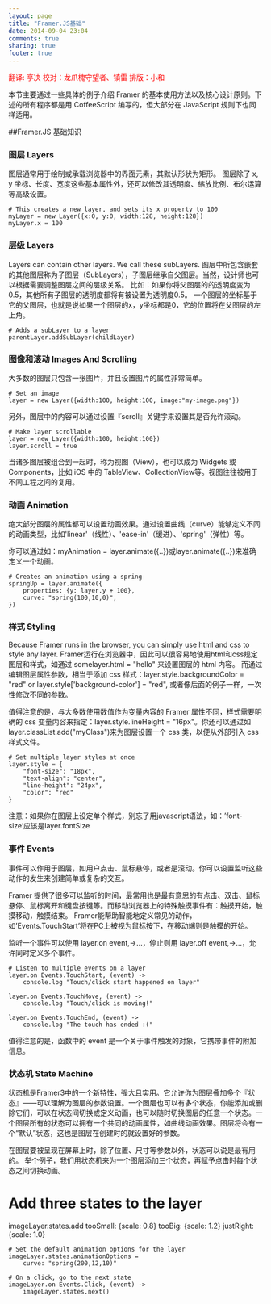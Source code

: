 ```yaml
---
layout: page
title: "Framer.JS基础"
date: 2014-09-04 23:04
comments: true
sharing: true
footer: true
---
```

<p style="color:red">翻译: 亭决 校对：龙爪槐守望者、镇雷 排版：小和</p>


本节主要通过一些具体的例子介绍 Framer 的基本使用方法以及核心设计原则。下述的所有程序都是用 CoffeeScript 编写的，但大部分在 JavaScript 规则下也同样适用。

##Framer.JS 基础知识

### 图层 Layers

图层通常用于绘制或承载浏览器中的界面元素，其默认形状为矩形。 
图层除了 x, y 坐标、长度、宽度这些基本属性外，还可以修改其透明度、缩放比例、布尔运算等高级设置。

	# This creates a new layer, and sets its x property to 100
	myLayer = new Layer({x:0, y:0, width:128, height:128})
	myLayer.x = 100

### 层级 Layers

Layers can contain other layers. We call these subLayers.
图层中所包含嵌套的其他图层称为子图层（SubLayers），子图层继承自父图层。当然，设计师也可以根据需要调整图层之间的层级关系。
比如：如果你将父图层的的透明度变为0.5，其他所有子图层的透明度都将有被设置为透明度0.5。
一个图层的坐标基于它的父图层，也就是说如果一个图层的x，y坐标都是0，它的位置将在父图层的左上角。

	# Adds a subLayer to a layer
	parentLayer.addSubLayer(childLayer)

### 图像和滚动 Images And Scrolling

大多数的图层只包含一张图片，并且设置图片的属性非常简单。

	# Set an image
	layer = new Layer({width:100, height:100, image:"my-image.png"})

另外，图层中的内容可以通过设置『scroll』关键字来设置其是否允许滚动。

	# Make layer scrollable
	layer = new Layer({width:100, height:100})
	layer.scroll = true

当诸多图层被组合到一起时，称为视图（View），也可以成为 Widgets 或 Components，比如 iOS 中的 TableView、CollectionView等。视图往往被用于不同工程之间的复用。

### 动画 Animation

绝大部分图层的属性都可以设置动画效果。通过设置曲线（curve）能够定义不同的动画类型，比如'linear'（线性）、'ease-in'（缓进）、'spring'（弹性）等。

你可以通过如：myAnimation = layer.animate({..})或layer.animate({..})来准确定义一个动画。

	# Creates an animation using a spring
	springUp = layer.animate({
    	properties: {y: layer.y + 100},
    	curve: "spring(100,10,0)",
	})

### 样式 Styling
Because Framer runs in the browser, you can simply use html and css to style any layer. 
Framer运行在浏览器中，因此可以很容易地使用html和css规定图层和样式，如通过 somelayer.html = "hello" 来设置图层的 html 内容。
而通过编辑图层属性参数，相当于添加 css 样式：layer.style.backgroundColor = "red" or layer.style['background-color'] = "red", 或者像后面的例子一样，一次性修改不同的参数。

值得注意的是，与大多数使用数值作为变量内容的 Framer 属性不同，样式需要明确的 css 变量内容来指定：layer.style.lineHeight = "16px"。你还可以通过如 layer.classList.add("myClass")来为图层设置一个 css 类，以便从外部引入 css 样式文件。

	# Set multiple layer styles at once
	layer.style = {
    	"font-size": "18px",
    	"text-align": "center",
    	"line-height": "24px",
    	"color": "red"
	}

注意：如果你在图层上设定单个样式，别忘了用javascript语法，如：’font-size’应该是layer.fontSize

### 事件 Events

事件可以作用于图层，如用户点击、鼠标悬停，或者是滚动。你可以设置监听这些动作的发生来创建简单或复杂的交互。 

Framer 提供了很多可以监听的时间，最常用也是最有意思的有点击、双击、鼠标悬停、鼠标离开和键盘按键等。而移动浏览器上的特殊触摸事件有：触摸开始，触摸移动，触摸结束。
Framer能帮助智能地定义常见的动作，如’Events.TouchStart’将在PC上被视为鼠标按下，在移动端则是触摸的开始。

监听一个事件可以使用 layer.on event,->…，停止则用 layer.off event,->…，允许同时定义多个事件。

	# Listen to multiple events on a layer
	layer.on Events.TouchStart, (event) ->
    	console.log "Touch/click start happened on layer"
	
	layer.on Events.TouchMove, (event) ->
    	console.log "Touch/click is moving!"
	
	layer.on Events.TouchEnd, (event) ->
    	console.log "The touch has ended :("

值得注意的是，函数中的 event 是一个关于事件触发的对象，它携带事件的附加信息。

### 状态机 State Machine
状态机是Framer3中的一个新特性，强大且实用。它允许你为图层叠加多个『状态』——可以理解为图层的参数设置。一个图层也可以有多个状态，你能添加或删除它们，可以在状态间切换或定义动画，也可以随时切换图层的任意一个状态。一个图层所有的状态可以拥有一个共同的动画属性，如曲线动画效果。图层将会有一个“默认”状态，这也是图层在创建时的就设置好的参数。

在图层要被呈现在屏幕上时，除了位置、尺寸等参数以外，状态可以说是最有用的。
举个例子，我们用状态机来为一个图层添加三个状态，再赋予点击时每个状态之间切换动画。
 
 # Add three states to the layer
imageLayer.states.add
    tooSmall:  {scale: 0.8}
    tooBig:    {scale: 1.2}
    justRight: {scale: 1.0}

	# Set the default animation options for the layer
	imageLayer.states.animationOptions =
    	curve: "spring(200,12,10)"
	
	# On a click, go to the next state
	imageLayer.on Events.Click, (event) ->
    	imageLayer.states.next()
